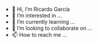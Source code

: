 - 👋 Hi, I’m Ricardo García
- 👀 I’m interested in ...
- 🌱 I’m currently learning ...
- 💞️ I’m looking to collaborate on ...
- 📫 How to reach me ...

<!---
rgarciaconvecta/rgarciaconvecta is a ✨ special ✨ repository because its `README.md` (this file) appears on your GitHub profile.
You can click the Preview link to take a look at your changes.
--->

